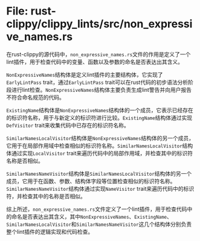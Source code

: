 # File: rust-clippy/clippy_lints/src/non_expressive_names.rs

在rust-clippy的源代码中，`non_expressive_names.rs`文件的作用是定义了一个lint插件，用于检查代码中的变量、函数以及参数的命名是否表达出其含义。

`NonExpressiveNames`结构体是定义lint插件的主要结构体，它实现了`EarlyLintPass` trait，通过`EarlyLintPass` trait可以在rust代码的初步语法分析阶段进行lint检查。`NonExpressiveNames`结构体主要负责生成lint警告并向用户报告不符合命名规范的代码。

`ExistingName`结构体是`NonExpressiveNames`结构体的一个成员，它表示已经存在的标识符名称，用于与新定义的标识符进行比较。`ExistingName`结构体通过实现`DefVisitor` trait来收集代码中已存在的标识符名称。

`SimilarNamesLocalVisitor`结构体是`NonExpressiveNames`结构体的另一个成员，它用于在局部作用域中检查相似的标识符名称。`SimilarNamesLocalVisitor`结构体通过实现`LocalVisitor` trait来遍历代码中的局部作用域，并检查其中的标识符名称是否相似。

`SimilarNamesNameVisitor`结构体是`SimilarNamesLocalVisitor`结构体的另一个成员，它用于在函数、参数、结构体字段等位置检查相似的标识符名称。`SimilarNamesNameVisitor`结构体通过实现`NameVisitor` trait来遍历代码中的标识符，并检查其中的名称是否相似。

综上所述，`non_expressive_names.rs`文件定义了一个lint插件，用于检查代码中的命名是否表达出其含义，其中`NonExpressiveNames`、`ExistingName`、`SimilarNamesLocalVisitor`和`SimilarNamesNameVisitor`这几个结构体分别负责整个lint插件的逻辑实现和代码检查。

